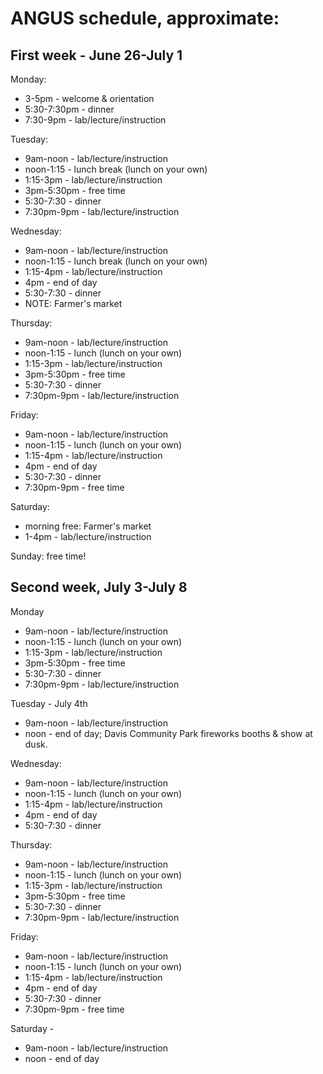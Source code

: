 # ANGUS schedule, approximate:

## First week - June 26-July 1

Monday:
* 3-5pm - welcome & orientation
* 5:30-7:30pm - dinner
* 7:30-9pm - lab/lecture/instruction

Tuesday:
* 9am-noon - lab/lecture/instruction
* noon-1:15 - lunch break (lunch on your own)
* 1:15-3pm - lab/lecture/instruction
* 3pm-5:30pm - free time
* 5:30-7:30 - dinner
* 7:30pm-9pm - lab/lecture/instruction

Wednesday:
* 9am-noon - lab/lecture/instruction
* noon-1:15 - lunch break (lunch on your own)
* 1:15-4pm - lab/lecture/instruction
* 4pm - end of day
* 5:30-7:30 - dinner
* NOTE: Farmer's market

Thursday:
* 9am-noon - lab/lecture/instruction
* noon-1:15 - lunch (lunch on your own)
* 1:15-3pm - lab/lecture/instruction
* 3pm-5:30pm - free time
* 5:30-7:30 - dinner
* 7:30pm-9pm - lab/lecture/instruction

Friday:
* 9am-noon - lab/lecture/instruction
* noon-1:15 - lunch (lunch on your own)
* 1:15-4pm - lab/lecture/instruction
* 4pm - end of day
* 5:30-7:30 - dinner
* 7:30pm-9pm - free time

Saturday:

* morning free: Farmer's market
* 1-4pm - lab/lecture/instruction

Sunday: free time!

## Second week, July 3-July 8

Monday
* 9am-noon - lab/lecture/instruction
* noon-1:15 - lunch (lunch on your own)
* 1:15-3pm - lab/lecture/instruction
* 3pm-5:30pm - free time
* 5:30-7:30 - dinner
* 7:30pm-9pm - lab/lecture/instruction

Tuesday - July 4th

* 9am-noon - lab/lecture/instruction
* noon - end of day; Davis Community Park fireworks booths & show at dusk.

Wednesday:
* 9am-noon - lab/lecture/instruction
* noon-1:15 - lunch (lunch on your own)
* 1:15-4pm - lab/lecture/instruction
* 4pm - end of day
* 5:30-7:30 - dinner

Thursday:
* 9am-noon - lab/lecture/instruction
* noon-1:15 - lunch (lunch on your own)
* 1:15-3pm - lab/lecture/instruction
* 3pm-5:30pm - free time
* 5:30-7:30 - dinner
* 7:30pm-9pm - lab/lecture/instruction

Friday:
* 9am-noon - lab/lecture/instruction
* noon-1:15 - lunch (lunch on your own)
* 1:15-4pm - lab/lecture/instruction
* 4pm - end of day
* 5:30-7:30 - dinner
* 7:30pm-9pm - free time

Saturday - 

* 9am-noon - lab/lecture/instruction
* noon - end of day


